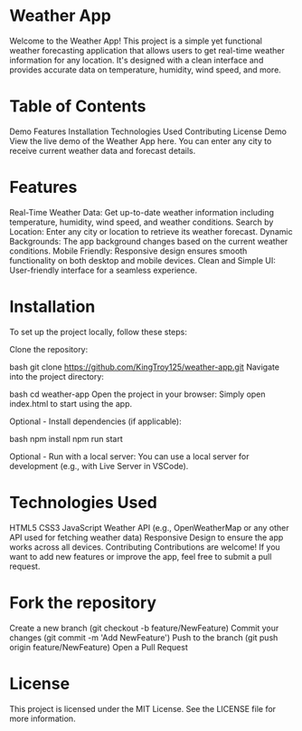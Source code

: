 # Weather App
Welcome to the Weather App! This project is a simple yet functional weather forecasting application that allows users to get real-time weather information for any location. It's designed with a clean interface and provides accurate data on temperature, humidity, wind speed, and more.

# Table of Contents
Demo
Features
Installation
Technologies Used
Contributing
License
Demo
View the live demo of the Weather App here. You can enter any city to receive current weather data and forecast details.

# Features
Real-Time Weather Data: Get up-to-date weather information including temperature, humidity, wind speed, and weather conditions.
Search by Location: Enter any city or location to retrieve its weather forecast.
Dynamic Backgrounds: The app background changes based on the current weather conditions.
Mobile Friendly: Responsive design ensures smooth functionality on both desktop and mobile devices.
Clean and Simple UI: User-friendly interface for a seamless experience.
# Installation
To set up the project locally, follow these steps:

Clone the repository:

bash
git clone https://github.com/KingTroy125/weather-app.git
Navigate into the project directory:

bash
cd weather-app
Open the project in your browser: Simply open index.html to start using the app.

Optional - Install dependencies (if applicable):

bash
npm install
npm run start

Optional - Run with a local server: You can use a local server for development (e.g., with Live Server in VSCode).

# Technologies Used
HTML5
CSS3
JavaScript
Weather API (e.g., OpenWeatherMap or any other API used for fetching weather data)
Responsive Design to ensure the app works across all devices.
Contributing
Contributions are welcome! If you want to add new features or improve the app, feel free to submit a pull request.

# Fork the repository
Create a new branch (git checkout -b feature/NewFeature)
Commit your changes (git commit -m 'Add NewFeature')
Push to the branch (git push origin feature/NewFeature)
Open a Pull Request
# License
This project is licensed under the MIT License. See the LICENSE file for more information.
